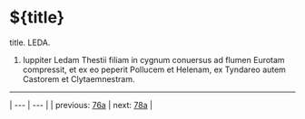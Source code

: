 # ${title}

title. LEDA.



1. Iuppiter Ledam Thestii filiam in cygnum conuersus ad flumen Eurotam compressit, et ex eo peperit Pollucem et Helenam, ex Tyndareo autem Castorem et Clytaemnestram.



---

| --- | --- |
| previous: [76a](../76a/) | next: [78a](../78a/) |